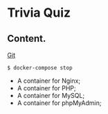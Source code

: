 # Trivia Quiz

## Content.

[Git](https://git-scm.com/)

```
$ docker-compose stop
```

- A container for Nginx;
- A container for PHP;
- A container for MySQL;
- A container for phpMyAdmin;
